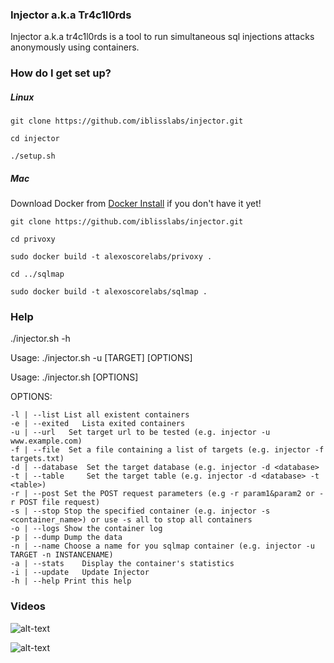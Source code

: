 ### Injector a.k.a Tr4c1l0rds ####

Injector a.k.a tr4c1l0rds is a tool to run simultaneous sql injections attacks anonymously using containers. 

### How do I get set up? ###

##### Linux

`git clone https://github.com/iblisslabs/injector.git`

`cd injector`

`./setup.sh`


##### Mac

Download Docker from [Docker Install](https://store.docker.com/editions/community/docker-ce-desktop-mac) if you don't have it yet!

`git clone https://github.com/iblisslabs/injector.git`

`cd privoxy`

`sudo docker build -t alexoscorelabs/privoxy .`

`cd ../sqlmap`

`sudo docker build -t alexoscorelabs/sqlmap .`

### Help ###

./injector.sh -h

Usage: ./injector.sh -u [TARGET] [OPTIONS]

Usage: ./injector.sh [OPTIONS]

OPTIONS:

	-l | --list	List all existent containers
	-e | --exited   Lista exited containers
	-u | --url	 Set target url to be tested (e.g. injector -u www.example.com)
	-f | --file	 Set a file containing a list of targets (e.g. injector -f targets.txt)
	-d | --database	 Set the target database (e.g. injector -d <database> 
	-t | --table	 Set the target table (e.g. injector -d <database> -t <table>)
	-r | --post	Set the POST request parameters (e.g -r param1&param2 or -r POST file request)
	-s | --stop	Stop the specified container (e.g. injector -s <container_name>) or use -s all to stop all containers
	-o | --logs	Show the container log
	-p | --dump	Dump the data
	-n | --name	Choose a name for you sqlmap container (e.g. injector -u TARGET -n INSTANCENAME)
	-a | --stats	Display the container's statistics
	-i | --update   Update Injector
	-h | --help	Print this help

### Videos ###

![alt-text](https://github.com/alexoslabs2/injector/blob/master/examples/example1.gif)

![alt-text](https://github.com/alexoslabs2/injector/blob/master/examples/example2.gif)
